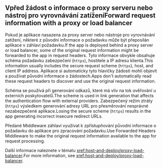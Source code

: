 ## <a name="forward-request-information-with-a-proxy-or-load-balancer"></a><span data-ttu-id="56205-101">Vpřed žádost o informace o proxy serveru nebo nástroj pro vyrovnávání zatížení</span><span class="sxs-lookup"><span data-stu-id="56205-101">Forward request information with a proxy or load balancer</span></span>

<span data-ttu-id="56205-102">Pokud je aplikace nasazena za proxy server nebo nástroje pro vyrovnávání zatížení, některé z původní informace o požadavku může být přeposílán aplikace v záhlaví požadavku.</span><span class="sxs-lookup"><span data-stu-id="56205-102">If the app is deployed behind a proxy server or load balancer, some of the original request information might be forwarded to the app in request headers.</span></span> <span data-ttu-id="56205-103">Tyto informace obvykle obsahuje schéma požadavku zabezpečení (`https`), hostitele a IP adresu klienta.</span><span class="sxs-lookup"><span data-stu-id="56205-103">This information usually includes the secure request scheme (`https`), host, and client IP address.</span></span> <span data-ttu-id="56205-104">Aplikace si automaticky tyto hlavičky žádosti mohli objevit a používat původní informace o žádostech.</span><span class="sxs-lookup"><span data-stu-id="56205-104">Apps don't automatically read these request headers to discover and use the original request information.</span></span>

<span data-ttu-id="56205-105">Schéma se používá při generování odkazů, které má vliv na tok ověřování u externích poskytovatelů.</span><span class="sxs-lookup"><span data-stu-id="56205-105">The scheme is used in link generation that affects the authentication flow with external providers.</span></span> <span data-ttu-id="56205-106">Zabezpečený režim ztráty (`https`) výsledkem generování adresy URL pro přesměrování nesprávné nezabezpečené aplikace.</span><span class="sxs-lookup"><span data-stu-id="56205-106">Losing the secure scheme (`https`) results in the app generating incorrect insecure redirect URLs.</span></span>

<span data-ttu-id="56205-107">Předané Middleware záhlaví využívat k zpřístupňování původní informace o požadavku do aplikace pro zpracování požadavku.</span><span class="sxs-lookup"><span data-stu-id="56205-107">Use Forwarded Headers Middleware to make the original request information available to the app for request processing.</span></span>

<span data-ttu-id="56205-108">Další informace naleznete v tématu <xref:host-and-deploy/proxy-load-balancer>.</span><span class="sxs-lookup"><span data-stu-id="56205-108">For more information, see <xref:host-and-deploy/proxy-load-balancer>.</span></span>
